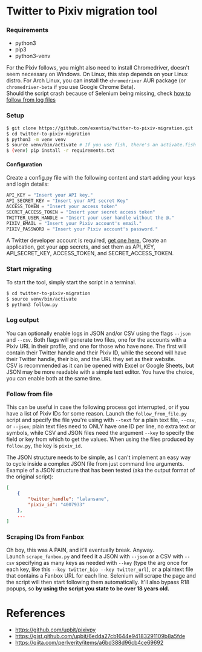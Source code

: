 # Twitter to Pixiv migration tool

### Requirements
* python3
* pip3
* python3-venv

For the Pixiv follows, you might also need to install Chromedriver, doesn't seem
necessary on Windows. On Linux, this step depends on your Linux distro. For Arch
Linux, you can install the `chromedriver` AUR package (or `chromedriver-beta` if
you use Google Chrome Beta).  
Should the script crash because of Selenium being missing, check [how to follow from log files](https://github.com/exentio/twitter-to-pixiv-migration#follow-from-file)

### Setup
```bash
$ git clone https://github.com/exentio/twitter-to-pixiv-migration.git
$ cd twitter-to-pixiv-migration
$ python3 -m venv venv
$ source venv/bin/activate # If you use fish, there's an activate.fish file too
$ (venv) pip install -r requirements.txt
```

#### Configuration
Create a config.py file with the following content and start adding your
keys and login details:

```python
API_KEY = "Insert your API key."
API_SECRET_KEY = "Insert your API secret Key"
ACCESS_TOKEN = "Insert your access token"
SECRET_ACCESS_TOKEN = "Insert your secret access token"
TWITTER_USER_HANDLE = "Insert your user handle without the @."
PIXIV_EMAIL = "Insert your Pixiv account's email."
PIXIV_PASSWORD = "Insert your Pixiv account's password."

```

A Twitter developer account is required, [get one here.](https://developer.twitter.com/en/portal/petition/essential/basic-info)
Create an application, get your app secrets, and set them as API_KEY,
API_SECRET_KEY, ACCESS_TOKEN, and SECRET_ACCESS_TOKEN.  

### Start migrating
To start the tool, simply start the script in a terminal.

```bash
$ cd twitter-to-pixiv-migration
$ source venv/bin/activate
$ python3 follow.py
```

### Log output
You can optionally enable logs in JSON and/or CSV using the flags `--json` and
`--csv`. Both flags will generate two files, one for the accounts with a Pixiv
URL in their profile, and one for those who have none. The first will contain
their Twitter handle and their Pixiv ID, while the second will have their
Twitter handle, their bio, and the URL they set as their website.  
CSV is recommended as it can be opened with Excel or Google Sheets, but JSON
may be more readable with a simple text editor. You have the choice, you can
enable both at the same time.  

### Follow from file
This can be useful in case the following process got interrupted, or if you
have a list of Pixiv IDs for some reason. Launch the `follow_from_file.py`
script and specify the file you're using with `--text` for a plain text file,
 `--csv`, or `--json`; plain text files need to ONLY have one ID per line, no
extra text or symbols, while CSV and JSON files need the argument `--key` to
specify the field or key from which to get the values. When using the files
produced by `follow.py`, the key is `pixiv_id`.  

The JSON structure needs to be simple, as I can't implement an easy way to
cycle inside a complex JSON file from just command line arguments.  
Example of a JSON structure that has been tested (aka the output format of the
original script):
```json
[
    {
        "twitter_handle": "lalansane",
        "pixiv_id": "4007933"
    },
    ...
]
```

### Scraping IDs from Fanbox
Oh boy, this was A PAIN, and it'll eventually break. Anyway.  
Launch `scrape_fanbox.py` and feed it a JSON with `--json` or a CSV with
`--csv` specifying as many keys as needed with `--key` (type the arg once for
each key, like this `--key twitter_bio --key twitter_url`), or a plaintext file
that contains a Fanbox URL for each line. Selenium will scrape the page and the
script will then start following them automatically. It'll also bypass R18
popups, so **by using the script you state to be over 18 years old.**

# References
* https://github.com/upbit/pixivpy
* https://gist.github.com/upbit/6edda27cb1644e94183291109b8a5fde
* https://qiita.com/perlverity/items/a6bd388d96cb4ce69692

